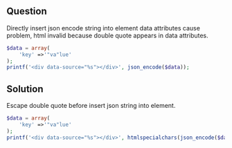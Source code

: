 ## Question

Directly insert json encode string into element data attributes cause problem,
html invalid because double quote appears in data attributes.

```php
$data = array(
    'key' =>'"va"lue'
);
printf('<div data-source="%s"></div>', json_encode($data));
```

## Solution

Escape double quote before insert json string into element.

```php
$data = array(
    'key' =>'"va"lue'
);
printf('<div data-source="%s"></div>', htmlspecialchars(json_encode($data)));
```
